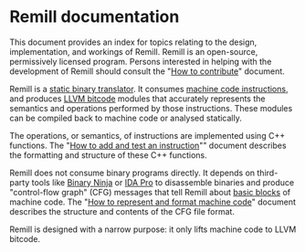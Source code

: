 # Remill documentation

This document provides an index for topics relating to the design, implementation, and workings of Remill. Remill is an open-source, permissively licensed program. Persons interested in helping with the development of Remill should consult the "[How to contribute](CONTRIBUTING.md)" document.

Remill is a [static binary translator](https://en.wikipedia.org/wiki/Binary_translation#Static_binary_translation). It consumes [machine code instructions](https://en.wikipedia.org/wiki/Machine_code#Machine_code_instructions), and produces [LLVM bitcode](http://llvm.org/docs/LangRef.html) modules that accurately represents the semantics and operations performed by those instructions. These modules can be compiled back to machine code or analysed statically.

The operations, or semantics, of instructions are implemented using C++ functions. The "[How to add and test an instruction](ADD_AN_INSTRUCTION.md)"" document describes the formatting and structure of these C++ functions.

Remill does not consume binary programs directly. It depends on third-party tools like [Binary Ninja](http://binary.ninja) or [IDA Pro](https://www.hex-rays.com/products/ida) to disassemble binaries and produce "control-flow graph" (CFG) messages that tell Remill about [basic blocks](https://en.wikipedia.org/wiki/Basic_block) of machine code. The "[How to represent and format machine code](CFG_FORMAT.md)" document describes the structure and contents of the CFG file format.

Remill is designed with a narrow purpose: it only lifts machine code to LLVM bitcode. 
